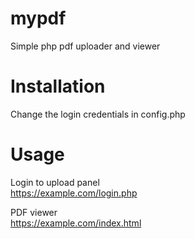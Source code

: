 # mypdf
Simple php pdf uploader and viewer

# Installation
Change the login credentials in config.php

# Usage
Login to upload panel<br>
https://example.com/login.php

PDF viewer<br>
https://example.com/index.html
